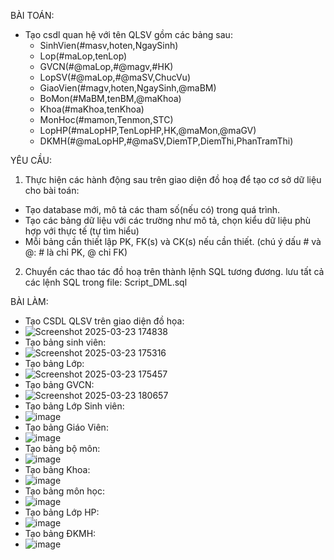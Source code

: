 BÀI TOÁN:
- Tạo csdl quan hệ với tên QLSV gồm các bảng sau:
  + SinhVien(#masv,hoten,NgaySinh)
  + Lop(#maLop,tenLop)
  + GVCN(#@maLop,#@magv,#HK)
  + LopSV(#@maLop,#@maSV,ChucVu)
  + GiaoVien(#magv,hoten,NgaySinh,@maBM)
  + BoMon(#MaBM,tenBM,@maKhoa)
  + Khoa(#maKhoa,tenKhoa)
  + MonHoc(#mamon,Tenmon,STC)
  + LopHP(#maLopHP,TenLopHP,HK,@maMon,@maGV)
  + DKMH(#@maLopHP,#@maSV,DiemTP,DiemThi,PhanTramThi)

YÊU CẦU:
1. Thực hiện các hành động sau trên giao diện đồ hoạ để tạo cơ sở dữ liệu cho bài toán:
  + Tạo database mới, mô tả các tham số(nếu có) trong quá trình.
  + Tạo các bảng dữ liệu với các trường như mô tả, chọn kiểu dữ liệu phù hợp với thực tế (tự tìm hiểu)
  + Mỗi bảng cần thiết lập PK, FK(s) và CK(s) nếu cần thiết. (chú ý dấu # và @: # là chỉ PK, @ chỉ FK)
2. Chuyển các thao tác đồ hoạ trên thành lệnh SQL tương đương. lưu tất cả các lệnh SQL trong file: Script_DML.sql

BÀI LÀM: 
- Tạo CSDL QLSV trên giao diện đồ họa:
- ![Screenshot 2025-03-23 174838](https://github.com/user-attachments/assets/b4f180b9-01a7-4269-adf0-e49fbdeaf412)
- Tạo bảng sinh viên:
- ![Screenshot 2025-03-23 175316](https://github.com/user-attachments/assets/bab089f3-9ac8-4999-a6ab-17d9b5ad9370)
- Tạo bảng Lớp:
- ![Screenshot 2025-03-23 175457](https://github.com/user-attachments/assets/074af7d8-33a8-4a64-9692-9bee2dd234a5)
- Tạo bảng GVCN:
- ![Screenshot 2025-03-23 180657](https://github.com/user-attachments/assets/e6e1fe72-744d-4745-9af9-ac3f9ff62bb4)
- Tạo bảng Lớp Sinh viên:
- ![image](https://github.com/user-attachments/assets/b1966847-9ab6-4709-9aea-38bd1594ba0d)
- Tạo bảng Giáo Viên:
- ![image](https://github.com/user-attachments/assets/55f10851-fb52-4ad2-bf0b-58a991f548dc)
- Tạo bảng bộ môn:
- ![image](https://github.com/user-attachments/assets/6777e215-48bb-4731-bb7f-c6809eec7e5c)
- Tạo bảng Khoa:
- ![image](https://github.com/user-attachments/assets/62948560-9009-4e31-8c68-1c4ad99fd7db)
- Tạo bảng môn học:
- ![image](https://github.com/user-attachments/assets/0ad5cc56-98ea-42e5-ab74-de7c442849bd)
- Tạo bảng Lớp HP:
- ![image](https://github.com/user-attachments/assets/ca574519-5e1f-46e4-986e-7059d1ea28c9)
- Tạo bảng ĐKMH:
- ![image](https://github.com/user-attachments/assets/c498ff2b-463c-44ea-99f3-eb9d14741712)







